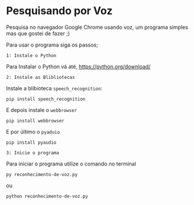# Pesquisando por Voz

Pesquisa no navegador Google Chrome usando voz, um programa simples mas que gostei de fazer ;)

Para usar o programa siga os passos;

```
1: Instale o Python
  ```
  Para Instalar o Python vá até, https://python.org/download/

  ```
2: Instale as Blibliotecas
```

  Instale a blibioteca ``speech_recognition``:

  ```
  pip install speech_recognition
  ```
  E depois instale o ``webbrowser``

  ```
  pip install webbrowser
  ```
  E por último o ``pyaduio``

  ```
  pip install pyaudio
  ```

```
3: Inicie o programa
```

  Para iniciar o programa utilize o comando no terminal

  ```
  py reconhecimento-de-voz.py
  ```
  ou
  ```
  python reconhecimento-de-voz.py
  ```
